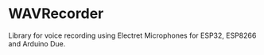 # WAVRecorder
Library for voice recording using Electret Microphones for ESP32, ESP8266 and Arduino Due.
